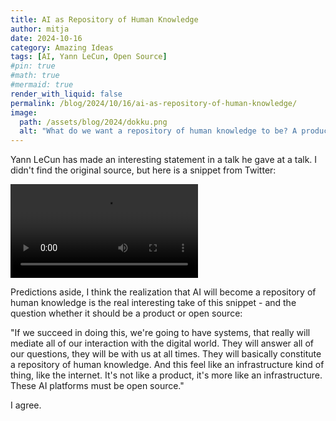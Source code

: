 ```yaml
---
title: AI as Repository of Human Knowledge
author: mitja
date: 2024-10-16
category: Amazing Ideas
tags: [AI, Yann LeCun, Open Source]
#pin: true
#math: true
#mermaid: true
render_with_liquid: false
permalink: /blog/2024/10/16/ai-as-repository-of-human-knowledge/
image:
  path: /assets/blog/2024/dokku.png
  alt: "What do we want a repository of human knowledge to be? A product or open source?"
---
```


Yann LeCun has made an interesting statement in a talk he gave at a talk. I didn't find the original source, but here is a snippet from Twitter:

<video controls src="https://video.twimg.com/amplify_video/1846254874729582592/vid/avc1/720x720/cEG0uRC7I2v19Mcb.mp4?tag=16" type="video/mp4"></video>

Predictions aside, I think the realization that AI will become a repository of human knowledge is the real interesting take of this snippet - and the question whether it should be a product or open source:

"If we succeed in doing this, we're going to have systems, that really will mediate all of our interaction with the digital world. They will answer all of our questions, they will be with us at all times. They will basically constitute a repository of human knowledge. And this feel like an infrastructure kind of thing, like the internet. It's not like a product, it's more like an infrastructure. These AI platforms must be open source."

I agree.
